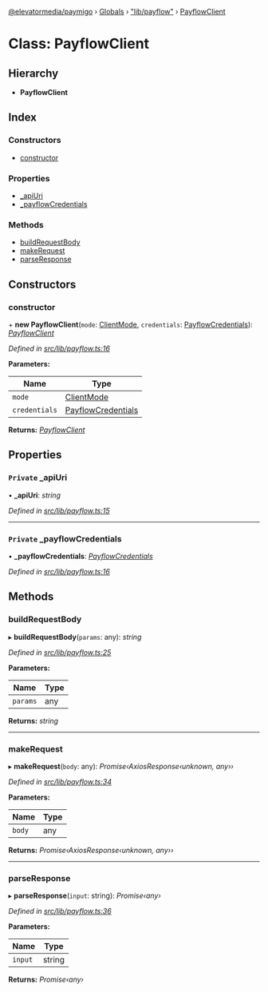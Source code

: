 [@elevatormedia/paymigo](../README.md) › [Globals](../globals.md) › ["lib/payflow"](../modules/_lib_payflow_.md) › [PayflowClient](_lib_payflow_.payflowclient.md)

# Class: PayflowClient

## Hierarchy

-   **PayflowClient**

## Index

### Constructors

-   [constructor](_lib_payflow_.payflowclient.md#constructor)

### Properties

-   [\_apiUri](_lib_payflow_.payflowclient.md#private-_apiuri)
-   [\_payflowCredentials](_lib_payflow_.payflowclient.md#private-_payflowcredentials)

### Methods

-   [buildRequestBody](_lib_payflow_.payflowclient.md#buildrequestbody)
-   [makeRequest](_lib_payflow_.payflowclient.md#makerequest)
-   [parseResponse](_lib_payflow_.payflowclient.md#parseresponse)

## Constructors

### constructor

\+ **new PayflowClient**(`mode`: [ClientMode](../modules/_types_client_.md#clientmode), `credentials`: [PayflowCredentials](../modules/_types_client_.md#payflowcredentials)): _[PayflowClient](_lib_payflow_.payflowclient.md)_

_Defined in [src/lib/payflow.ts:16](https://github.com/ELEVATORmedia/paymigo/blob/846a5f9/src/lib/payflow.ts#L16)_

**Parameters:**

| Name          | Type                                                                  |
| ------------- | --------------------------------------------------------------------- |
| `mode`        | [ClientMode](../modules/_types_client_.md#clientmode)                 |
| `credentials` | [PayflowCredentials](../modules/_types_client_.md#payflowcredentials) |

**Returns:** _[PayflowClient](_lib_payflow_.payflowclient.md)_

## Properties

### `Private` \_apiUri

• **\_apiUri**: _string_

_Defined in [src/lib/payflow.ts:15](https://github.com/ELEVATORmedia/paymigo/blob/846a5f9/src/lib/payflow.ts#L15)_

---

### `Private` \_payflowCredentials

• **\_payflowCredentials**: _[PayflowCredentials](../modules/_types_client_.md#payflowcredentials)_

_Defined in [src/lib/payflow.ts:16](https://github.com/ELEVATORmedia/paymigo/blob/846a5f9/src/lib/payflow.ts#L16)_

## Methods

### buildRequestBody

▸ **buildRequestBody**(`params`: any): _string_

_Defined in [src/lib/payflow.ts:25](https://github.com/ELEVATORmedia/paymigo/blob/846a5f9/src/lib/payflow.ts#L25)_

**Parameters:**

| Name     | Type |
| -------- | ---- |
| `params` | any  |

**Returns:** _string_

---

### makeRequest

▸ **makeRequest**(`body`: any): _Promise‹AxiosResponse‹unknown, any››_

_Defined in [src/lib/payflow.ts:34](https://github.com/ELEVATORmedia/paymigo/blob/846a5f9/src/lib/payflow.ts#L34)_

**Parameters:**

| Name   | Type |
| ------ | ---- |
| `body` | any  |

**Returns:** _Promise‹AxiosResponse‹unknown, any››_

---

### parseResponse

▸ **parseResponse**(`input`: string): _Promise‹any›_

_Defined in [src/lib/payflow.ts:36](https://github.com/ELEVATORmedia/paymigo/blob/846a5f9/src/lib/payflow.ts#L36)_

**Parameters:**

| Name    | Type   |
| ------- | ------ |
| `input` | string |

**Returns:** _Promise‹any›_
